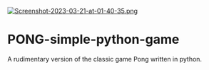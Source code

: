 [![Screenshot-2023-03-21-at-01-40-35.png](https://i.postimg.cc/9X9QmhZt/Screenshot-2023-03-21-at-01-40-35.png)](https://postimg.cc/PNtjy06P)

# PONG-simple-python-game
A rudimentary version of the classic game Pong written in python.

